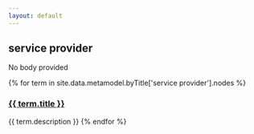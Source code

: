 ```yaml
---
layout: default
---
```

<style>
.initial-content {
  padding-left:5%;
  padding-right:25px;
}
</style>

## service provider

No body provided

{% for term in site.data.metamodel.byTitle['service provider'].nodes %}
### <a href='/_pages/embed?t={{ term.title }}'>{{ term.title }}</a>

{{ term.description }}
{% endfor %}
